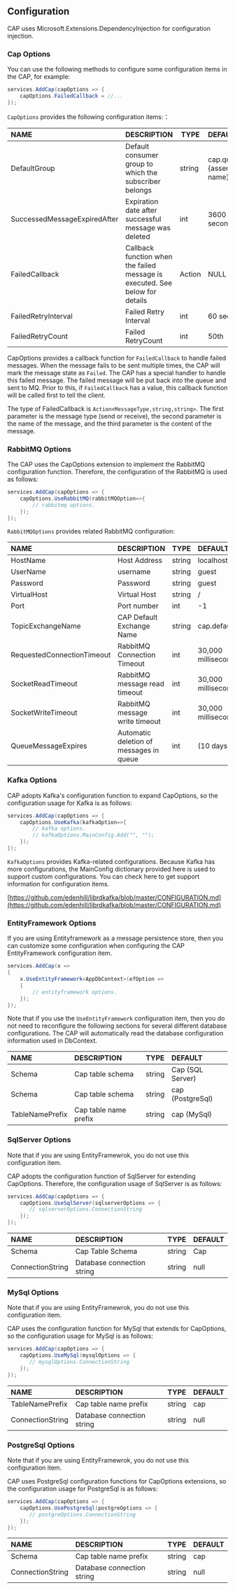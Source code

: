 ## Configuration

CAP uses Microsoft.Extensions.DependencyInjection for configuration injection. 

### Cap Options

You can use the following methods to configure some configuration items in the CAP, for example:

```cs
services.AddCap(capOptions => {
    capOptions.FailedCallback = //...
});

```

`CapOptions` provides the following configuration items:：

NAME | DESCRIPTION | TYPE | DEFAULT
:---|:---|---|:------
DefaultGroup | Default consumer group to which the subscriber belongs | string | cap.queue+{assembly name}
SuccessedMessageExpiredAfter | Expiration date after successful message was deleted | int | 3600 seconds
FailedCallback|Callback function when the failed message is executed. See below for details | Action | NULL
FailedRetryInterval | Failed Retry Interval | int | 60 seconds
FailedRetryCount | Failed RetryCount | int | 50th

CapOptions provides a callback function for `FailedCallback` to handle failed messages. When the message fails to be sent multiple times, the CAP will mark the message state as `Failed`. The CAP has a special handler to handle this failed message. The failed message will be put back into the queue and sent to MQ. Prior to this, if `FailedCallback` has a value, this callback function will be called first to tell the client.

The type of FailedCallback is `Action<MessageType,string,string>`. The first parameter is the message type (send or receive), the second parameter is the name of the message, and the third parameter is the content of the message.

### RabbitMQ Options

The CAP uses the CapOptions extension to implement the RabbitMQ configuration function. Therefore, the configuration of the RabbitMQ is used as follows:

```cs
services.AddCap(capOptions => {
    capOptions.UseRabbitMQ(rabbitMQOption=>{
        // rabbitmq options.
    });
});
```
`RabbitMQOptions` provides related RabbitMQ configuration:

NAME | DESCRIPTION | TYPE | DEFAULT
:---|:---|---|:------
HostName | Host Address | string | localhost
UserName | username | string | guest
Password | Password | string | guest
VirtualHost | Virtual Host | string | /
Port | Port number | int | -1
TopicExchangeName | CAP Default Exchange Name | string | cap.default.topic
RequestedConnectionTimeout | RabbitMQ Connection Timeout | int | 30,000 milliseconds
SocketReadTimeout | RabbitMQ message read timeout | int | 30,000 milliseconds
SocketWriteTimeout | RabbitMQ message write timeout | int | 30,000 milliseconds
QueueMessageExpires | Automatic deletion of messages in queue | int | (10 days) ms

### Kafka Options

CAP adopts Kafka's configuration function to expand CapOptions, so the configuration usage for Kafka is as follows:

```cs
services.AddCap(capOptions => {
    capOptions.UseKafka(kafkaOption=>{
        // kafka options.
        // kafkaOptions.MainConfig.Add("", "");
    });
});
```

`KafkaOptions` provides Kafka-related configurations. Because Kafka has more configurations, the MainConfig dictionary provided here is used to support custom configurations. You can check here to get support information for configuration items.

[https://github.com/edenhill/librdkafka/blob/master/CONFIGURATION.md](https://github.com/edenhill/librdkafka/blob/master/CONFIGURATION.md)


### EntityFramework Options

If you are using Entityframework as a message persistence store, then you can customize some configuration when configuring the CAP EntityFramework configuration item.

```cs
services.AddCap(x =>
{
    x.UseEntityFramework<AppDbContext>(efOption => 
    {
        // entityframework options.
    });
});

```

Note that if you use the `UseEntityFramework` configuration item, then you do not need to reconfigure the following sections for several different database configurations. The CAP will automatically read the database configuration information used in DbContext.

NAME | DESCRIPTION | TYPE | DEFAULT
:---|:---|---|:------
Schema | Cap table schema | string | Cap (SQL Server)
Schema | Cap table schema | string | cap (PostgreSql)
TableNamePrefix | Cap table name prefix | string | cap (MySql)

### SqlServer Options

Note that if you are using EntityFramewrok, you do not use this configuration item.

CAP adopts the configuration function of SqlServer for extending CapOptions. Therefore, the configuration usage of SqlServer is as follows:

```cs
services.AddCap(capOptions => {
    capOptions.UseSqlServer(sqlserverOptions => {
       // sqlserverOptions.ConnectionString
    });
});

```

NAME | DESCRIPTION | TYPE | DEFAULT
:---|:---|---|:------
Schema | Cap Table Schema | string | Cap
ConnectionString | Database connection string | string | null

### MySql Options

Note that if you are using EntityFramewrok, you do not use this configuration item.

CAP uses the configuration function for MySql that extends for CapOptions, so the configuration usage for MySql is as follows:

```cs
services.AddCap(capOptions => {
    capOptions.UseMySql(mysqlOptions => {
       // mysqlOptions.ConnectionString
    });
});

```

NAME | DESCRIPTION | TYPE | DEFAULT
:---|:---|---|:------
TableNamePrefix | Cap table name prefix | string | cap
ConnectionString | Database connection string | string | null

### PostgreSql Options

Note that if you are using EntityFramewrok, you do not use this configuration item.

CAP uses PostgreSql configuration functions for CapOptions extensions, so the configuration usage for PostgreSql is as follows:

```c#
services.AddCap(capOptions => {
    capOptions.UsePostgreSql(postgreOptions => {
       // postgreOptions.ConnectionString
    });
});

```

NAME | DESCRIPTION | TYPE | DEFAULT
:---|:---|---|:------
Schema | Cap table name prefix | string | cap
ConnectionString | Database connection string | string | null